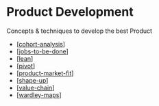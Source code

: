 # Product Development

Concepts & techniques to develop the best Product

- [[cohort-analysis]]
- [[jobs-to-be-done]]
- [[lean]]
- [[pivot]]
- [[product-market-fit]]
- [[shape-up]]
- [[value-chain]]
- [[wardley-maps]]

[//begin]: # "Autogenerated link references for markdown compatibility"
[cohort-analysis]: product-development/cohort-analysis "Cohort Analysis"
[jobs-to-be-done]: product-development/jobs-to-be-done "Jobs to be Done"
[lean]: product-development/lean "Lean Product Development"
[pivot]: product-development/pivot "Pivot"
[product-market-fit]: product-development/product-market-fit "Product/Market Fit"
[shape-up]: product-development/shape-up "Shape Up"
[value-chain]: product-development/value-chain "Value Chain"
[wardley-maps]: product-development/wardley-maps "Wardley Map"
[//end]: # "Autogenerated link references"
